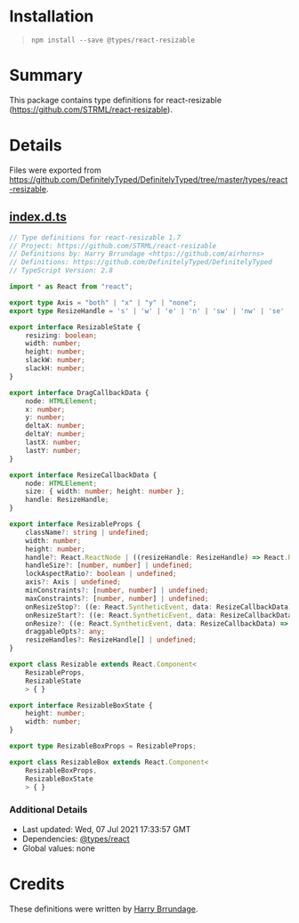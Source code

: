 # Installation
> `npm install --save @types/react-resizable`

# Summary
This package contains type definitions for react-resizable (https://github.com/STRML/react-resizable).

# Details
Files were exported from https://github.com/DefinitelyTyped/DefinitelyTyped/tree/master/types/react-resizable.
## [index.d.ts](https://github.com/DefinitelyTyped/DefinitelyTyped/tree/master/types/react-resizable/index.d.ts)
````ts
// Type definitions for react-resizable 1.7
// Project: https://github.com/STRML/react-resizable
// Definitions by: Harry Brrundage <https://github.com/airhorns>
// Definitions: https://github.com/DefinitelyTyped/DefinitelyTyped
// TypeScript Version: 2.8

import * as React from "react";

export type Axis = "both" | "x" | "y" | "none";
export type ResizeHandle = 's' | 'w' | 'e' | 'n' | 'sw' | 'nw' | 'se' | 'ne';

export interface ResizableState {
    resizing: boolean;
    width: number;
    height: number;
    slackW: number;
    slackH: number;
}

export interface DragCallbackData {
    node: HTMLElement;
    x: number;
    y: number;
    deltaX: number;
    deltaY: number;
    lastX: number;
    lastY: number;
}

export interface ResizeCallbackData {
    node: HTMLElement;
    size: { width: number; height: number };
    handle: ResizeHandle;
}

export interface ResizableProps {
    className?: string | undefined;
    width: number;
    height: number;
    handle?: React.ReactNode | ((resizeHandle: ResizeHandle) => React.ReactNode) | undefined;
    handleSize?: [number, number] | undefined;
    lockAspectRatio?: boolean | undefined;
    axis?: Axis | undefined;
    minConstraints?: [number, number] | undefined;
    maxConstraints?: [number, number] | undefined;
    onResizeStop?: ((e: React.SyntheticEvent, data: ResizeCallbackData) => any) | undefined;
    onResizeStart?: ((e: React.SyntheticEvent, data: ResizeCallbackData) => any) | undefined;
    onResize?: ((e: React.SyntheticEvent, data: ResizeCallbackData) => any) | undefined;
    draggableOpts?: any;
    resizeHandles?: ResizeHandle[] | undefined;
}

export class Resizable extends React.Component<
    ResizableProps,
    ResizableState
    > { }

export interface ResizableBoxState {
    height: number;
    width: number;
}

export type ResizableBoxProps = ResizableProps;

export class ResizableBox extends React.Component<
    ResizableBoxProps,
    ResizableBoxState
    > { }

````

### Additional Details
 * Last updated: Wed, 07 Jul 2021 17:33:57 GMT
 * Dependencies: [@types/react](https://npmjs.com/package/@types/react)
 * Global values: none

# Credits
These definitions were written by [Harry Brrundage](https://github.com/airhorns).
